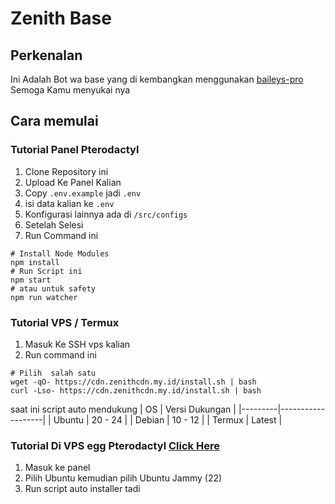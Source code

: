 # Zenith Base

## Perkenalan
Ini Adalah Bot wa base yang di kembangkan menggunakan [baileys-pro](https://www.npmjs.com/package/@fizzxydev/baileys-pro)
Semoga Kamu menyukai nya

## Cara memulai

### Tutorial Panel Pterodactyl
1. Clone Repository ini
2. Upload Ke Panel Kalian
3. Copy `.env.example` jadi `.env`
4. isi data kalian ke `.env`
5. Konfigurasi lainnya ada di `/src/configs`
6. Setelah Selesi
7. Run Command ini
```
# Install Node Modules
npm install
# Run Script ini
npm start
# atau untuk safety
npm run watcher
```
### Tutorial VPS / Termux
1. Masuk Ke SSH vps kalian
2. Run command ini
```
# Pilih  salah satu
wget -qO- https://cdn.zenithcdn.my.id/install.sh | bash
curl -Lso- https://cdn.zenithcdn.my.id/install.sh | bash
```
saat ini script auto mendukung
| OS      | Versi Dukungan    |
|---------|-------------------|
| Ubuntu  | 20 - 24           |
| Debian  | 10 - 12           |
| Termux  | Latest            |

### Tutorial Di VPS egg Pterodactyl [Click Here](https://github.com/ysdragon/Pterodactyl-VPS-Egg/blob/main/egg-vps.json)
1. Masuk ke panel
2. Pilih Ubuntu kemudian pilih Ubuntu Jammy (22)
3. Run script auto installer tadi
